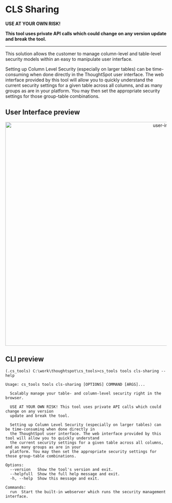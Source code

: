 # CLS Sharing

**USE AT YOUR OWN RISK!**

**This tool uses private API calls which could change on any version update and break the tool.**

---

This solution allows the customer to manage column-level and table-level security models
within an easy to manipulate user interface.

Setting up Column Level Security (especially on larger tables) can be time-consuming
when done directly in the ThoughtSpot user interface. The web interface provided by this
tool will allow you to quickly understand the current security settings for a given
table across all columns, and as many groups as are in your platform. You may then set
the appropriate security settings for those group-table combinations.

## User Interface preview

<p align="center">
  <img src="./static/application.gif" width="1000" height="700" alt="user-interface">
</p>

## CLI preview

```console
(.cs_tools) C:\work\thoughtspot\cs_tools>cs_tools tools cls-sharing --help

Usage: cs_tools tools cls-sharing [OPTIONS] COMMAND [ARGS]...

  Scalably manage your table- and column-level security right in the browser.

  USE AT YOUR OWN RISK! This tool uses private API calls which could change on any version
  update and break the tool.

  Setting up Column Level Security (especially on larger tables) can be time-consuming when done directly in
  the ThoughtSpot user interface. The web interface provided by this tool will allow you to quickly understand
  the current security settings for a given table across all columns, and as many groups as are in your
  platform. You may then set the appropriate security settings for those group-table combinations.

Options:
  --version   Show the tool's version and exit.
  --helpfull  Show the full help message and exit.
  -h, --help  Show this message and exit.

Commands:
  run  Start the built-in webserver which runs the security management interface.
```
